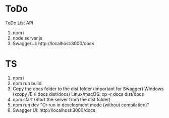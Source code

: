 # ToDo
ToDo List API

1) npm i
2) node server.js
3) SwaggerUI: http://localhost:3000/docs

# TS
1) npm i
2) npm run build
3) Copy the docs folder to the dist folder (important for Swagger)
           Windows (xcopy /E /I docs dist\docs)
           Linux/macOS: cp -r docs dist/docs
4) npm start (Start the server from the dist folder)
5) npm run dev "Or run in development mode (without compilation)"
6) Swagger UI: http://localhost:3000/docs
